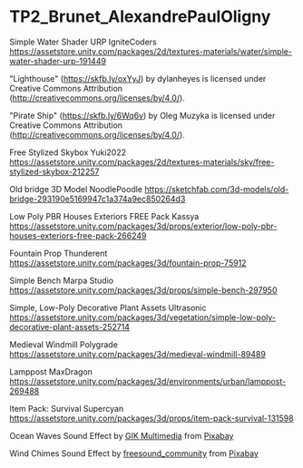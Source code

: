 # TP2_Brunet_AlexandrePaulOligny

Simple Water Shader URP
IgniteCoders
https://assetstore.unity.com/packages/2d/textures-materials/water/simple-water-shader-urp-191449

"Lighthouse" (https://skfb.ly/oxYyJ) by dylanheyes is licensed under Creative Commons Attribution (http://creativecommons.org/licenses/by/4.0/).

"Pirate Ship" (https://skfb.ly/6Wq6v) by Oleg Muzyka is licensed under Creative Commons Attribution (http://creativecommons.org/licenses/by/4.0/).

Free Stylized Skybox
Yuki2022
https://assetstore.unity.com/packages/2d/textures-materials/sky/free-stylized-skybox-212257

Old bridge
3D Model
NoodlePoodle
https://sketchfab.com/3d-models/old-bridge-293190e5169947c1a374a9ec850264d3

Low Poly PBR Houses Exteriors FREE Pack
Kassya
https://assetstore.unity.com/packages/3d/props/exterior/low-poly-pbr-houses-exteriors-free-pack-266249

Fountain Prop
Thunderent
https://assetstore.unity.com/packages/3d/fountain-prop-75912

Simple Bench
Marpa Studio
https://assetstore.unity.com/packages/3d/props/simple-bench-297950

Simple, Low-Poly Decorative Plant Assets
Ultrasonic
https://assetstore.unity.com/packages/3d/vegetation/simple-low-poly-decorative-plant-assets-252714

Medieval Windmill
Polygrade
https://assetstore.unity.com/packages/3d/medieval-windmill-89489

Lamppost
MaxDragon
https://assetstore.unity.com/packages/3d/environments/urban/lamppost-269488

Item Pack: Survival
Supercyan
https://assetstore.unity.com/packages/3d/props/item-pack-survival-131598

Ocean Waves
Sound Effect by <a href="https://pixabay.com/users/gikmultimedia-20862125/?utm_source=link-attribution&utm_medium=referral&utm_campaign=music&utm_content=250310">GIK Multimedia</a> from <a href="https://pixabay.com/sound-effects//?utm_source=link-attribution&utm_medium=referral&utm_campaign=music&utm_content=250310">Pixabay</a>

Wind Chimes
Sound Effect by <a href="https://pixabay.com/users/freesound_community-46691455/?utm_source=link-attribution&utm_medium=referral&utm_campaign=music&utm_content=60654">freesound_community</a> from <a href="https://pixabay.com//?utm_source=link-attribution&utm_medium=referral&utm_campaign=music&utm_content=60654">Pixabay</a>

